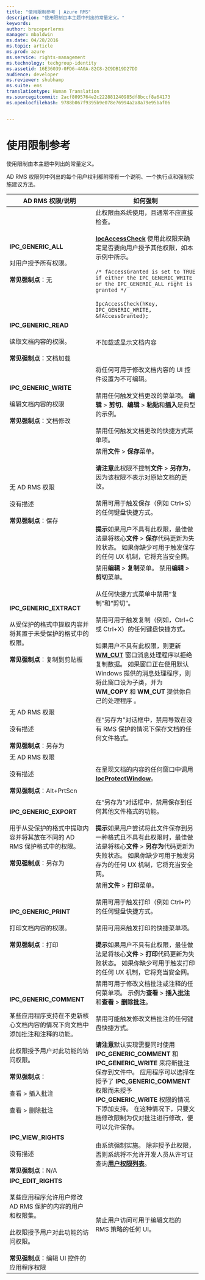 ```yaml
---
title: "使用限制参考 | Azure RMS"
description: "使用限制由本主题中列出的常量定义。"
keywords: 
author: bruceperlerms
manager: mbaldwin
ms.date: 04/28/2016
ms.topic: article
ms.prod: azure
ms.service: rights-management
ms.technology: techgroup-identity
ms.assetid: 16E36039-0FD6-4A0A-82C8-2C9DB19D27DD
audience: developer
ms.reviewer: shubhamp
ms.suite: ems
translationtype: Human Translation
ms.sourcegitcommit: 2acf8095764e2c222881240985df8bccf8a64173
ms.openlocfilehash: 9788b067f9395b9e078e76994a2a8a79e95baf06


---
```


# 使用限制参考

使用限制由本主题中列出的常量定义。

AD RMS 权限列中列出的每个用户权利都附带有一个说明、一个执行点和强制实施建议方法。

| AD RMS 权限/说明 | 如何强制 |
|--------------------------|----------------|
|**IPC_GENERIC_ALL** <br><br> 对用户授予所有权限。 <br><br> **常见强制点**：无 |此权限由系统使用，且通常不应直接检查。 <br><br> [**IpcAccessCheck**](/rights-management/sdk/2.1/api/win/functions#msipc_ipcaccesscheck) 使用此权限来确定是否要向用户授予其他权限，如本示例中所示。<br><br> `/* fAccessGranted is set to TRUE if either the IPC_GENERIC_WRITE or the IPC_GENERIC_ALL right is granted */` <br><br> `IpcAccessCheck(hKey, IPC_GENERIC_WRITE, &fAccessGranted);`|
|**IPC_GENERIC_READ** <br><br> 读取文档内容的权限。 <br><br> **常见强制点**：文档加载|不加载或显示文档内容|
|**IPC_GENERIC_WRITE** <br><br> 编辑文档内容的权限 <br><br> **常见强制点**：文档修改|将任何可用于修改文档内容的 UI 控件设置为不可编辑。 <br><br> 禁用任何触发文档更改的菜单项。 **编辑** > **剪切**、**编辑** > **粘贴**和**插入**是典型的示例。 <br><br>禁用任何触发文档更改的快捷方式菜单项。|
|无 AD RMS 权限 <br><br> 没有描述 <br><br> **常见强制点**：保存 | 禁用**文件** > **保存**菜单。 <br><br> **请注意**此权限不控制**文件** > **另存为**，因为该权限不表示对原始文档的更改。<br><br> 禁用可用于触发保存（例如 Ctrl+S）的任何键盘快捷方式。<br><br> **提示**如果用户不具有此权限，最佳做法是将核心**文件** > **保存**代码更新为失败状态。 如果你缺少可用于触发保存的任何 UX 机制，它将充当安全网。 |
|**IPC_GENERIC_EXTRACT** <br><br> 从受保护的格式中提取内容并将其置于未受保护的格式中的权限。 <br><br> **常见强制点**：复制到剪贴板 | 禁用**编辑** > **复制**菜单。 禁用**编辑** > **剪切**菜单。 <br><br>从任何快捷方式菜单中禁用“复制”和“剪切”。<br><br>禁用可用于触发复制（例如，Ctrl+C 或 Ctrl+X）的任何键盘快捷方式。<br><br>如果用户不具有此权限，则更新 [**WM_CUT**](https://msdn.microsoft.com/library/windows/desktop/ms649023) 窗口消息处理程序以拒绝复制数据。 如果窗口正在使用默认 Windows 提供的消息处理程序，则将此窗口设为子类，并为 **WM_COPY** 和 **WM_CUT** 提供你自己的处理程序 。 |
|无 AD RMS 权限 <br><br> 没有描述 <br><br> **常见强制点**：另存为 |在“另存为”对话框中，禁用导致在没有 RMS 保护的情况下保存文档的任何文件格式。|
|无 AD RMS 权限 <br><br> 没有描述 <br><br> **常见强制点**：Alt+PrtScn|在呈现文档的内容的任何窗口中调用 [**IpcProtectWindow**](/rights-management/sdk/2.1/api/win/functions#msipc_ipcprotectwindow)。|
|**IPC_GENERIC_EXPORT** <br><br> 用于从受保护的格式中提取内容并将其放在不同的 AD RMS 保护格式中的权限。 <br><br> **常见强制点**：另存为|在“另存为”对话框中，禁用保存到任何其他文件格式的功能。<br><br>**提示**如果用户尝试将此文件保存到另一种格式且不具有此权限时，最佳做法是将核心**文件** > **另存为**代码更新为失败状态。 如果你缺少可用于触发另存为的任何 UX 机制，它将充当安全网。|
|**IPC_GENERIC_PRINT** <br><br> 打印文档内容的权限。 <br><br> **常见强制点**：打印|禁用**文件** > **打印**菜单。<br><br>禁用可用于触发打印（例如 Ctrl+P）的任何键盘快捷方式。<br><br>禁用可用来触发打印的快捷菜单项。<br><br>**提示**如果用户不具有此权限，最佳做法是将核心**文件** > **打印**代码更新为失败状态。 如果你缺少可用于触发打印的任何 UX 机制，它将充当安全网。|
|**IPC_GENERIC_COMMENT** <br><br> 某些应用程序支持在不更新核心文档内容的情况下向文档中添加批注和注释的功能。<br><br>此权限授予用户对此功能的访问权限。 <br><br> **常见强制点**： <br><br> 查看 > 插入批注 <br><br> 查看 > 删除批注 | 禁用可用于修改文档批注或注释的任何菜单项。 示例为**查看** > **插入批注**和**查看** > **删除批注**。 <br><br>禁用可能触发修改文档批注的任何键盘快捷方式。<br><br>**请注意**默认实现需要同时使用 **IPC_GENERIC_COMMENT** 和 **IPC_GENERIC_WRITE** 来将新批注保存到文件中。 应用程序可以选择在授予了 **IPC_GENERIC_COMMENT** 权限而未授予 **IPC_GENERIC_WRITE** 权限的情况下添加支持。 在这种情况下，只要文档修改限制为仅对批注进行修改，便可以允许保存。|
|**IPC_VIEW_RIGHTS** <br><br> 没有描述 <br><br> **常见强制点**：N/A|由系统强制实施。 除非授予此权限，否则系统将不允许开发人员从许可证查询[**用户权限列表**](/rights-management/sdk/2.1/api/win/structures#msipc_ipc_user_rights_list)。
|**IPC_EDIT_RIGHTS** <br><br> 某些应用程序允许用户修改 AD RMS 保护的内容的用户和权限集。<br><br>此权限授予用户对此功能的访问权限。 <br><br> **常见强制点**：编辑 UI 控件的应用程序权限|禁止用户访问可用于编辑文档的 RMS 策略的任何 UI。|

 

 

 



<!--HONumber=Jun16_HO4-->


